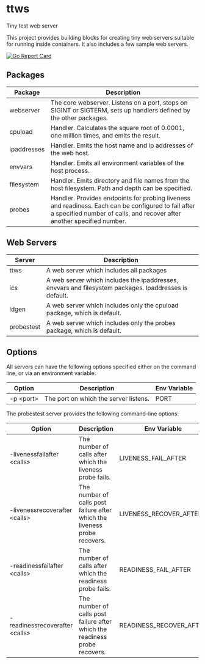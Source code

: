 # ttws
Tiny test web server 

This project provides building blocks for creating tiny web servers suitable for running inside containers. It also includes a few sample web servers.

[![Go Report Card](https://goreportcard.com/badge/github.com/rajch/ttws)](https://goreportcard.com/report/github.com/rajch/ttws)


## Packages

|Package|Description|
|-------|-----------|
|webserver|The core webserver. Listens on a port, stops on SIGINT or SIGTERM, sets up handlers defined by the other packages.|
|cpuload|Handler. Calculates the square root of 0.0001, one million times, and emits the result.|
|ipaddresses|Handler. Emits the host name and ip addresses of the web host.|
|envvars|Handler. Emits all environment variables of the host process.|
|filesystem|Handler. Emits directory and file names from the host filesystem. Path and depth can be specified.|
|probes|Handler. Provides endpoints for probing liveness and readiness. Each can be configured to fail after a specified number of calls, and recover after another specified number.| 


## Web Servers

|Server|Description|
|---|---|
|ttws|A web server which includes all packages|
|ics|A web server which includes the ipaddresses, envvars and filesystem packages. Ipaddresses is default.|
|ldgen|A web server which includes only the cpuload package, which is default.|
|probestest|A web server which includes only the probes package, which is default.|

## Options

All servers can have the following options specified either on the command line,  or via an environment 
variable:

|Option|Description|Env Variable|
|---|---|---|
|-p &lt;port>|The port on which the server listens.|PORT|

The probestest server provides the following command-line options:

|Option|Description|Env Variable|
|---|---|---|
|-livenessfailafter &lt;calls>|The number of calls after which the liveness probe fails.|LIVENESS_FAIL_AFTER|
|-livenessrecoverafter &lt;calls>|The number of calls post failure after which the liveness probe recovers.|LIVENESS_RECOVER_AFTER|
|-readinessfailafter &lt;calls>|The number of calls after which the readiness probe fails.|READINESS_FAIL_AFTER|
|-readinessrecoverafter &lt;calls>|The number of calls post failure after which the readiness probe recovers.|READINESS_RECOVER_AFTER|
